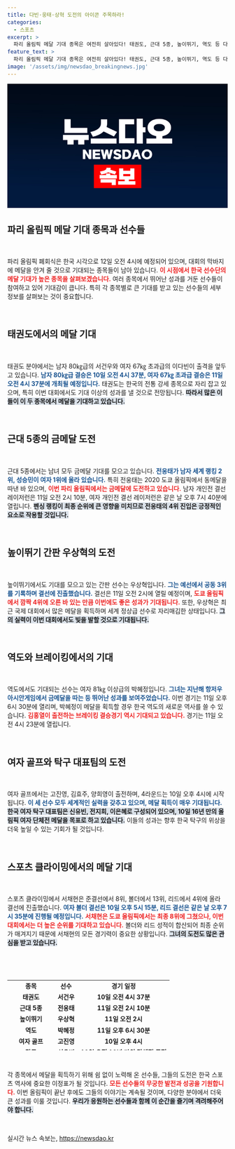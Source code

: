 ```yaml
---
title: 다빈·웅태·상혁 도전의 아이콘 주목하라!
categories:
  - 스포츠
excerpt: >
  파리 올림픽 메달 기대 종목은 여전히 살아있다! 태권도, 근대 5종, 높이뛰기, 역도 등 다양한 종목에서 한국 선수들이 메달 획득에 도전한다. 마감이 다가오는 대회의 역전드라마를 기대해보자!
feature_text: >
  파리 올림픽 메달 기대 종목은 여전히 살아있다! 태권도, 근대 5종, 높이뛰기, 역도 등 다양한 종목에서 한국 선수들이 메달 획득에 도전한다. 마감이 다가오는 대회의 역전드라마를 기대해보자!
image: '/assets/img/newsdao_breakingnews.jpg'
---
```


<p><img src="/assets/img/newsdao_breakingnews.jpg" alt="cryptoinkorea 속보" /></p>

<h2 data-ke-size="size26">파리 올림픽 메달 기대 종목과 선수들</h2>

<p data-ke-size="size16">&nbsp;</p>

<p>파리 올림픽 폐회식은 한국 시각으로 12일 오전 4시에 예정되어 있으며, 대회의 막바지에 메달을 안겨 줄 것으로 기대되는 종목들이 남아 있습니다. <b><span style="color: #ee2323;">이 시점에서 한국 선수단의 메달 기대가 높은 종목을 살펴보겠습니다.</span></b> 여러 종목에서 뛰어난 성과를 거둔 선수들이 참여하고 있어 기대감이 큽니다. 특히 각 종목별로 큰 기대를 받고 있는 선수들의 세부 정보를 살펴보는 것이 중요합니다.</p>

<p data-ke-size="size16">&nbsp;</p>

<h2 data-ke-size="size26">태권도에서의 메달 기대</h2>

<p data-ke-size="size16">&nbsp;</p>

<p>태권도 분야에서는 남자 80㎏급의 서건우와 여자 67㎏ 초과급의 이다빈이 출격을 앞두고 있습니다. <b><span style="color: #1a5490;">남자 80㎏급 결승은 10일 오전 4시 37분, 여자 67㎏ 초과급 결승은 11일 오전 4시 37분에 개최될 예정입니다.</span></b> 태권도는 한국의 전통 강세 종목으로 자리 잡고 있으며, 특히 이번 대회에서도 기대 이상의 성과를 낼 것으로 전망됩니다. <b><span style="background-color: #21538527;">따라서 많은 이들이 이 두 종목에서 메달을 기대하고 있습니다.</span></b></p>

<p data-ke-size="size16">&nbsp;</p>

<h2 data-ke-size="size26">근대 5종의 금메달 도전</h2>

<p data-ke-size="size16">&nbsp;</p>

<p>근대 5종에서는 남녀 모두 금메달 기대를 모으고 있습니다. <b><span style="color: #1a5490;">전웅태가 남자 세계 랭킹 2위, 성승민이 여자 1위에 올라 있습니다.</span></b> 특히 전웅태는 2020 도쿄 올림픽에서 동메달을 따낸 바 있으며, <b><span style="color: #ee2323;">이번 파리 올림픽에서는 금메달에 도전하고 있습니다.</span></b> 남자 개인전 결선 레이저런은 11일 오전 2시 10분, 여자 개인전 결선 레이저런은 같은 날 오후 7시 40분에 열립니다. <b><span style="background-color: #21538527;">펜싱 랭킹이 최종 순위에 큰 영향을 미치므로 전웅태의 4위 진입은 긍정적인 요소로 작용할 것입니다.</span></b></p>

<p data-ke-size="size16">&nbsp;</p>

<h2 data-ke-size="size26">높이뛰기 간판 우상혁의 도전</h2>

<p data-ke-size="size16">&nbsp;</p>

<p>높이뛰기에서도 기대를 모으고 있는 간판 선수는 우상혁입니다. <b><span style="color: #1a5490;">그는 예선에서 공동 3위를 기록하며 결선에 진출했습니다.</span></b> 결선은 11일 오전 2시에 열릴 예정이며, <b><span style="color: #ee2323;">도쿄 올림픽에서 깜짝 4위에 오른 바 있는 만큼 이번에도 좋은 성과가 기대됩니다.</span></b> 또한, 우상혁은 최근 국제 대회에서 많은 메달을 획득하며 세계 정상급 선수로 자리매김한 상태입니다. <b><span style="background-color: #21538527;">그의 실력이 이번 대회에서도 빛을 발할 것으로 기대됩니다.</span></b></p>

<p data-ke-size="size16">&nbsp;</p>

<h2 data-ke-size="size26">역도와 브레이킹에서의 기대</h2>

<p data-ke-size="size16">&nbsp;</p>

<p>역도에서도 기대되는 선수는 여자 81㎏ 이상급의 박혜정입니다. <b><span style="color: #1a5490;">그녀는 지난해 항저우 아시안게임에서 금메달을 따는 등 뛰어난 성과를 보여주었습니다.</span></b> 이번 경기는 11일 오후 6시 30분에 열리며, 박혜정이 메달을 획득할 경우 한국 역도의 새로운 역사를 쓸 수 있습니다. <b><span style="color: #ee2323;">김홍열이 출전하는 브레이킹 결승경기 역시 기대되고 있습니다.</span></b> 경기는 11일 오전 4시 23분에 열립니다.</p>

<p data-ke-size="size16">&nbsp;</p>

<h2 data-ke-size="size26">여자 골프와 탁구 대표팀의 도전</h2>

<p data-ke-size="size16">&nbsp;</p>

<p>여자 골프에서는 고진영, 김효주, 양희영이 출전하며, 4라운드는 10일 오후 4시에 시작됩니다. <b><span style="color: #1a5490;">이 세 선수 모두 세계적인 실력을 갖추고 있으며, 메달 획득이 매우 기대됩니다.</span></b> <b><span style="background-color: #21538527;">한국 여자 탁구 대표팀은 신유빈, 전지희, 이은혜로 구성되어 있으며, 10일 16년 만의 올림픽 여자 단체전 메달을 목표로 하고 있습니다.</span></b> 이들의 성과는 향후 한국 탁구의 위상을 더욱 높일 수 있는 기회가 될 것입니다.</p>

<p data-ke-size="size16">&nbsp;</p>

<h2 data-ke-size="size26">스포츠 클라이밍에서의 메달 기대</h2>

<p data-ke-size="size16">&nbsp;</p>

<p>스포츠 클라이밍에서 서채현은 준결선에서 8위, 볼더에서 13위, 리드에서 4위에 올라 결선에 진출했습니다. <b><span style="color: #1a5490;">여자 볼더 결선은 10일 오후 5시 15분, 리드 결선은 같은 날 오후 7시 35분에 진행될 예정입니다.</span></b> <b><span style="color: #ee2323;">서채현은 도쿄 올림픽에서는 최종 8위에 그쳤으나, 이번 대회에서는 더 높은 순위를 기대하고 있습니다.</span></b> 볼더와 리드 성적이 합산되어 최종 순위가 매겨지기 때문에 서채현의 모든 경기력이 중요한 상황입니다. <b><span style="background-color: #21538527;">그녀의 도전도 많은 관심을 받고 있습니다.</span></b></p>

<p data-ke-size="size16">&nbsp;</p>

<p data-ke-size="size16">&nbsp;</p>

<table style="width: 100%; height: 160px;">
<tbody>
<tr>
<td style="text-align: center; height: 17px;"><b>종목</b></td>
<td style="text-align: center; height: 17px;"><b>선수</b></td>
<td style="text-align: center; height: 17px;"><b>경기 일정</b></td>
</tr>
<tr>
<td style="text-align: center; height: 17px;"><b>태권도</b></td>
<td style="text-align: center; height: 17px;"><b>서건우</b></td>
<td style="text-align: center; height: 17px;"><b>10일 오전 4시 37분</b></td>
</tr>
<tr>
<td style="text-align: center; height: 17px;"><b>근대 5종</b></td>
<td style="text-align: center; height: 17px;"><b>전웅태</b></td>
<td style="text-align: center; height: 17px;"><b>11일 오전 2시 10분</b></td>
</tr>
<tr>
<td style="text-align: center; height: 17px;"><b>높이뛰기</b></td>
<td style="text-align: center; height: 17px;"><b>우상혁</b></td>
<td style="text-align: center; height: 17px;"><b>11일 오전 2시</b></td>
</tr>
<tr>
<td style="text-align: center; height: 17px;"><b>역도</b></td>
<td style="text-align: center; height: 17px;"><b>박혜정</b></td>
<td style="text-align: center; height: 17px;"><b>11일 오후 6시 30분</b></td>
</tr>
<tr>
<td style="text-align: center; height: 17px;"><b>여자 골프</b></td>
<td style="text-align: center; height: 17px;"><b>고진영</b></td>
<td style="text-align: center; height: 17px;"><b>10일 오후 4시</b></td>
</tr>
<tr>
<td style="text-align: center; height: 17px;"><b>탁구</b></td>
<td style="text-align: center; height: 17px;"><b>신유빈</b></td>
<td style="text-align: center; height: 17px;"><b>10일 오전 16년 만의 단체전 도전</b></td>
</tr>
<tr>
<td style="text-align: center; height: 17px;"><b>스포츠 클라이밍</b></td>
<td style="text-align: center; height: 17px;"><b>서채현</b></td>
<td style="text-align: center; height: 17px;"><b>10일 오후 5시 15분</b></td>
</tr>
</tbody>
</table>

<p data-ke-size="size16">&nbsp;</p>

<p>각 종목에서 메달을 획득하기 위해 쉼 없이 노력해 온 선수들, 그들의 도전은 한국 스포츠 역사에 중요한 이정표가 될 것입니다. <b><span style="color: #ee2323;">모든 선수들의 무궁한 발전과 성공을 기원합니다.</span></b> 이번 올림픽이 끝난 후에도 그들의 이야기는 계속될 것이며, 다양한 분야에서 더욱 큰 성과를 이룰 것입니다. <b><span style="background-color: #21538527;">우리가 응원하는 선수들과 함께 이 순간을 즐기며 격려해주어야 합니다.</span></b></p>

<p data-ke-size="size16">&#8203;</p>
실시간 뉴스 속보는, <a href="https://newsdao.kr" rel="dofollow">https://newsdao.kr</a>


